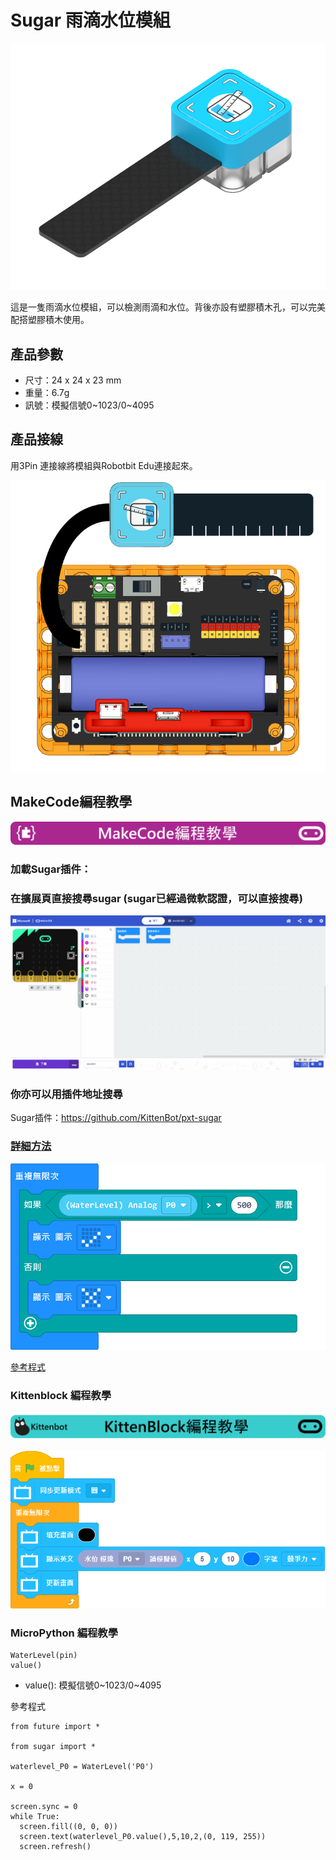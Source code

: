 # Sugar 雨滴水位模組

![](./images/water1.png)

這是一隻雨滴水位模組，可以檢測雨滴和水位。背後亦設有塑膠積木孔，可以完美配搭塑膠積木使用。

## 產品參數

- 尺寸：24 x 24 x 23 mm
- 重量：6.7g
- 訊號：模擬信號0~1023/0~4095

## 產品接線

用3Pin 連接線將模組與Robotbit Edu連接起來。

![](./images/water_wire.png)

## MakeCode編程教學

![](../PWmodules/images/mcbanner.png)

### 加載Sugar插件：

### 在擴展頁直接搜尋sugar (sugar已經過微軟認證，可以直接搜尋)

![](./images/sugar_search.gif)

### 你亦可以用插件地址搜尋

Sugar插件：https://github.com/KittenBot/pxt-sugar

### [詳細方法](../../Makecode/powerBrickMC)

![](./images/water_mc_code.png)

[參考程式](https://makecode.microbit.org/_Mygbym8KK5vs)

### Kittenblock 編程教學

![](../PWmodules/images/kbbanner.png)

![](./images/water3.png)

### MicroPython 編程教學

    WaterLevel(pin)
    value()

- value(): 模擬信號0~1023/0~4095

參考程式

    from future import *
    
    from sugar import *
    
    waterlevel_P0 = WaterLevel('P0')
    
    x = 0
    
    screen.sync = 0
    while True:
      screen.fill((0, 0, 0))
      screen.text(waterlevel_P0.value(),5,10,2,(0, 119, 255))
      screen.refresh()


